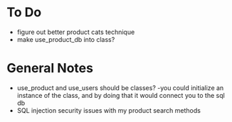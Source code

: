 # To Do
- figure out better product cats technique
- make use_product_db into class?

# General Notes
- use_product and use_users should be classes?
    -you could initialize an instance of the class, and by doing that it would connect you to the sql db
- SQL injection security issues with my product search methods